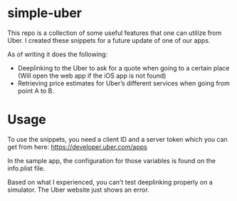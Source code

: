 # simple-uber

This repo is a collection of some useful features that one can utilize from Uber. I created these snippets for a future update of one of our apps.

As of writing it does the following:
* Deeplinking to the Uber to ask for a quote when going to a certain place (Will open the web app if the iOS app is not found)
* Retrieving price estimates for Uber’s different services when going from point A to B.

# Usage

To use the snippets, you need a client ID and a server token which you can get from here: https://developer.uber.com/apps

In the sample app, the configuration for those variables is found on the info.plist file.

Based on what I experienced, you can’t test deeplinking properly on a simulator. The Uber website just shows an error.
